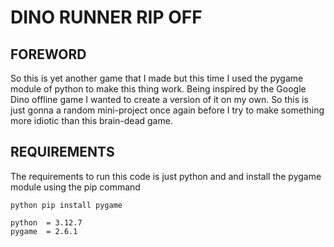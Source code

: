 # DINO RUNNER RIP OFF

## FOREWORD
So this is yet another game that I made but this time I used the pygame module of python to make this thing work. Being inspired by the Google Dino offline game I wanted to create a version of it on my own. So this is just gonna a random mini-project once again before I try to make something more idiotic than this brain-dead game.

## REQUIREMENTS
The requirements to run this code is just python and and install the pygame module using the pip command
```
python pip install pygame
```

```
python  = 3.12.7
pygame  = 2.6.1 
```
